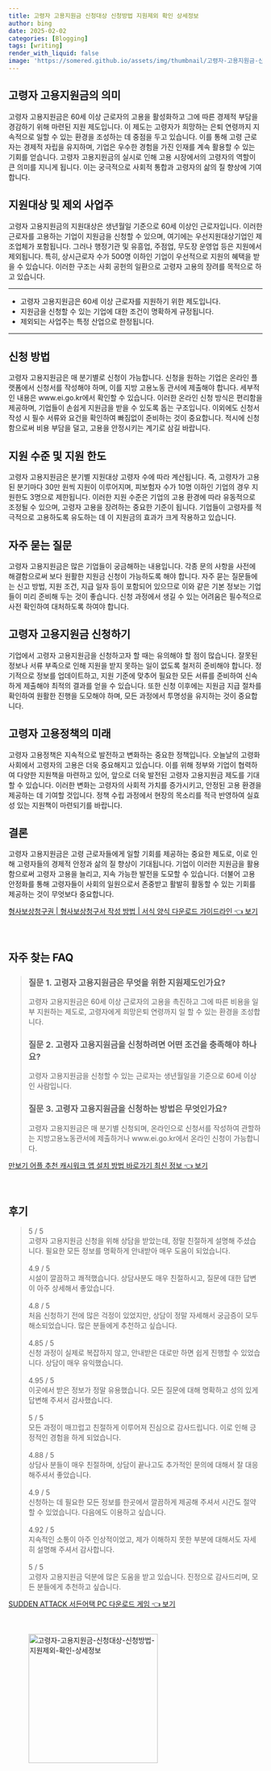 ```yaml
---
title: 고령자 고용지원금 신청대상 신청방법 지원제외 확인 상세정보
author: bing
date: 2025-02-02
categories: [Blogging]
tags: [writing]
render_with_liquid: false
image: 'https://somered.github.io/assets/img/thumbnail/고령자-고용지원금-신청대상-신청방법-지원제외-확인-상세정보.webp'
---
```



<h2 id='고령자_고용지원금_의_의미'>고령자 고용지원금의 의미</h2>

<p>고령자 고용지원금은 60세 이상 근로자의 고용을 활성화하고 그에 따른 경제적 부담을 경감하기 위해 마련된 지원 제도입니다. 이 제도는 고령자가 희망하는 은퇴 연령까지 지속적으로 일할 수 있는 환경을 조성하는 데 중점을 두고 있습니다. 이를 통해 고령 근로자는 경제적 자립을 유지하며, 기업은 우수한 경험을 가진 인재를 계속 활용할 수 있는 기회를 얻습니다. 고령자 고용지원금의 실시로 인해 고용 시장에서의 고령자의 역할이 큰 의미를 지니게 됩니다. 이는 궁극적으로 사회적 통합과 고령자의 삶의 질 향상에 기여합니다.</p>

<h2 id='지원대상과_제외_사업주'>지원대상 및 제외 사업주</h2>

<p>고령자 고용지원금의 지원대상은 생년월일 기준으로 60세 이상인 근로자입니다. 이러한 근로자를 고용하는 기업이 지원금을 신청할 수 있으며, 여기에는 우선지원대상기업인 제조업체가 포함됩니다. 그러나 행정기관 및 유흥업, 주점업, 무도장 운영업 등은 지원에서 제외됩니다. 특히, 상시근로자 수가 500명 이하인 기업이 우선적으로 지원의 혜택을 받을 수 있습니다. 이러한 구조는 사회 공헌의 일환으로 고령자 고용의 장려를 목적으로 하고 있습니다.</p>

<hr />

<ul>
    <li>고령자 고용지원금은 60세 이상 근로자를 지원하기 위한 제도입니다.</li>
    <li>지원금을 신청할 수 있는 기업에 대한 조건이 명확하게 규정됩니다.</li>
    <li>제외되는 사업주는 특정 산업으로 한정됩니다.</li>
</ul>

<hr />

<h2 id='신청방법'>신청 방법</h2>

<p>고령자 고용지원금은 매 분기별로 신청이 가능합니다. 신청을 원하는 기업은 온라인 플랫폼에서 신청서를 작성해야 하며, 이를 지방 고용노동 관서에 제출해야 합니다. 세부적인 내용은 www.ei.go.kr에서 확인할 수 있습니다. 이러한 온라인 신청 방식은 편리함을 제공하며, 기업들이 손쉽게 지원금을 받을 수 있도록 돕는 구조입니다. 이외에도 신청서 작성 시 필수 서류와 요건을 확인하여 빠짐없이 준비하는 것이 중요합니다. 적시에 신청함으로써 비용 부담을 덜고, 고용을 안정시키는 계기로 삼길 바랍니다.</p>

<h2 id='지원수준_및_지원한도'>지원 수준 및 지원 한도</h2>

<p>고령자 고용지원금은 분기별 지원대상 고령자 수에 따라 계산됩니다. 즉, 고령자가 고용된 분기마다 30만 원씩 지원이 이루어지며, 피보험자 수가 10명 이하인 기업의 경우 지원한도 3명으로 제한됩니다. 이러한 지원 수준은 기업의 고용 환경에 따라 유동적으로 조정될 수 있으며, 고령자 고용을 장려하는 중요한 기준이 됩니다. 기업들이 고령자를 적극적으로 고용하도록 유도하는 데 이 지원금의 효과가 크게 작용하고 있습니다.</p>

<h2 id='자주_묻는_질문'>자주 묻는 질문</h2>

<p>고령자 고용지원금은 많은 기업들이 궁금해하는 내용입니다. 각종 문의 사항을 사전에 해결함으로써 보다 원활한 지원금 신청이 가능하도록 해야 합니다. 자주 묻는 질문들에는 신고 방법, 지원 조건, 지급 일자 등이 포함되어 있으므로 이와 같은 기본 정보는 기업들이 미리 준비해 두는 것이 좋습니다. 신청 과정에서 생길 수 있는 어려움은 필수적으로 사전 확인하여 대처하도록 하여야 합니다.</p>

<h2 id='고령자_고용지원금_신청_하기'>고령자 고용지원금 신청하기</h2>

<p>기업에서 고령자 고용지원금을 신청하고자 할 때는 유의해야 할 점이 많습니다. 잘못된 정보나 서류 부족으로 인해 지원을 받지 못하는 일이 없도록 철저히 준비해야 합니다. 정기적으로 정보를 업데이트하고, 지원 기준에 맞추어 필요한 모든 서류를 준비하여 신속하게 제출해야 최적의 결과를 얻을 수 있습니다. 또한 신청 이후에는 지원금 지급 절차를 확인하여 원활한 진행을 도모해야 하며, 모든 과정에서 투명성을 유지하는 것이 중요합니다.</p>

<h2 id='고령자_고용정책의_미래'>고령자 고용정책의 미래</h2>

<p>고령자 고용정책은 지속적으로 발전하고 변화하는 중요한 정책입니다. 오늘날의 고령화 사회에서 고령자의 고용은 더욱 중요해지고 있습니다. 이를 위해 정부와 기업이 협력하여 다양한 지원책을 마련하고 있어, 앞으로 더욱 발전된 고령자 고용지원금 제도를 기대할 수 있습니다. 이러한 변화는 고령자의 사회적 가치를 증가시키고, 안정된 고용 환경을 제공하는 데 기여할 것입니다. 정책 수립 과정에서 현장의 목소리를 적극 반영하여 실효성 있는 지원책이 마련되기를 바랍니다.</p>

<h2 id='결론'>결론</h2>

<p>고령자 고용지원금은 고령 근로자들에게 일할 기회를 제공하는 중요한 제도로, 이로 인해 고령자들의 경제적 안정과 삶의 질 향상이 기대됩니다. 기업이 이러한 지원금을 활용함으로써 고령자 고용을 늘리고, 지속 가능한 발전을 도모할 수 있습니다. 더불어 고용 안정화를 통해 고령자들이 사회의 일원으로서 존중받고 활발히 활동할 수 있는 기회를 제공하는 것이 무엇보다 중요합니다.</p>


<p><a class="click-button" title="형사보상청구권 | 형사보상청구서 작성 방법 | 서식 양식 다운로드 가이드라인" href="https://somered.github.io/posts/%ED%98%95%EC%82%AC%EB%B3%B4%EC%83%81%EC%B2%AD%EA%B5%AC%EA%B6%8C-%ED%98%95%EC%82%AC%EB%B3%B4%EC%83%81%EC%B2%AD%EA%B5%AC%EC%84%9C-%EC%9E%91%EC%84%B1-%EB%B0%A9%EB%B2%95-%EC%84%9C%EC%8B%9D-%EC%96%91%EC%8B%9D-%EB%8B%A4%EC%9A%B4%EB%A1%9C%EB%93%9C-%EA%B0%80%EC%9D%B4%EB%93%9C%EB%9D%BC%EC%9D%B8/" rel="dofollow">형사보상청구권 | 형사보상청구서 작성 방법 | 서식 양식 다운로드 가이드라인 👈 보기</a></p><br>
<h2 id='자주_찾는_FAQ'>자주 찾는 FAQ</h2>
<div itemscope="" itemtype="https://schema.org/FAQPage"> 
<blockquote> 
<div itemscope="" itemprop="mainEntity" itemtype="https://schema.org/Question"> 
<h3 itemprop="name">질문 1. 고령자 고용지원금은 무엇을 위한 지원제도인가요?</h3> 
<div itemscope="" itemprop="acceptedAnswer" itemtype="https://schema.org/Answer"> 
<span itemprop="text"> 
<p>고령자 고용지원금은 60세 이상 근로자의 고용을 촉진하고 그에 따른 비용을 일부 지원하는 제도로, 고령자에게 희망은퇴 연령까지 일 할 수 있는 환경을 조성합니다.</p> 
</span> 
</div> 
</div> 

<div itemscope="" itemprop="mainEntity" itemtype="https://schema.org/Question"> 
<h3 itemprop="name">질문 2. 고령자 고용지원금을 신청하려면 어떤 조건을 충족해야 하나요?</h3> 
<div itemscope="" itemprop="acceptedAnswer" itemtype="https://schema.org/Answer"> 
<span itemprop="text"> 
<p>고령자 고용지원금을 신청할 수 있는 근로자는 생년월일을 기준으로 60세 이상인 사람입니다.</p> 
</span> 
</div> 
</div> 

<div itemscope="" itemprop="mainEntity" itemtype="https://schema.org/Question"> 
<h3 itemprop="name">질문 3. 고령자 고용지원금을 신청하는 방법은 무엇인가요?</h3> 
<div itemscope="" itemprop="acceptedAnswer" itemtype="https://schema.org/Answer"> 
<span itemprop="text"> 
<p>고령자 고용지원금은 매 분기별 신청되며, 온라인으로 신청서를 작성하여 관할하는 지방고용노동관서에 제출하거나 www.ei.go.kr에서 온라인 신청이 가능합니다.</p> 
</span> 
</div> 
</div> 

</blockquote> 
</div>
<p><a class="click-button" title="만보기 어플 추천 캐시워크 앱 설치 방법 바로가기 최신 정보" href="https://somered.github.io/posts/%EB%A7%8C%EB%B3%B4%EA%B8%B0-%EC%96%B4%ED%94%8C-%EC%B6%94%EC%B2%9C-%EC%BA%90%EC%8B%9C%EC%9B%8C%ED%81%AC-%EC%95%B1-%EC%84%A4%EC%B9%98-%EB%B0%A9%EB%B2%95-%EB%B0%94%EB%A1%9C%EA%B0%80%EA%B8%B0-%EC%B5%9C%EC%8B%A0-%EC%A0%95%EB%B3%B4/" rel="dofollow">만보기 어플 추천 캐시워크 앱 설치 방법 바로가기 최신 정보 👈 보기</a></p><br>
<h2 id='후기'>후기</h2>
<div itemscope itemtype="https://schema.org/Product">
  <blockquote>
  <div itemprop="review" itemscope itemtype="https://schema.org/Review">
      <div itemprop="reviewRating" itemscope itemtype="https://schema.org/Rating"> <span itemprop="ratingValue">5</span> / <span itemprop="bestRating">5</span> </div>
      <span itemprop="reviewBody">고령자 고용지원금 신청을 위해 상담을 받았는데, 정말 친절하게 설명해 주셨습니다. 필요한 모든 정보를 명확하게 안내받아 매우 도움이 되었습니다.</span>
  </div>
  <br>
  <div itemprop="review" itemscope itemtype="https://schema.org/Review">
      <div itemprop="reviewRating" itemscope itemtype="https://schema.org/Rating"> <span itemprop="ratingValue">4.9</span> / <span itemprop="bestRating">5</span> </div>
      <span itemprop="reviewBody">시설이 깔끔하고 쾌적했습니다. 상담사분도 매우 친절하시고, 질문에 대한 답변이 아주 상세해서 좋았습니다.</span>
  </div>
  <br>
  <div itemprop="review" itemscope itemtype="https://schema.org/Review">
      <div itemprop="reviewRating" itemscope itemtype="https://schema.org/Rating"> <span itemprop="ratingValue">4.8</span> / <span itemprop="bestRating">5</span> </div>
      <span itemprop="reviewBody">처음 신청하기 전에 많은 걱정이 있었지만, 상담이 정말 자세해서 궁금증이 모두 해소되었습니다. 많은 분들에게 추천하고 싶습니다.</span>
  </div>
  <br>
  <div itemprop="review" itemscope itemtype="https://schema.org/Review">
      <div itemprop="reviewRating" itemscope itemtype="https://schema.org/Rating"> <span itemprop="ratingValue">4.85</span> / <span itemprop="bestRating">5</span> </div>
      <span itemprop="reviewBody">신청 과정이 실제로 복잡하지 않고, 안내받은 대로만 하면 쉽게 진행할 수 있었습니다. 상담이 매우 유익했습니다.</span>
  </div>
  <br>
  <div itemprop="review" itemscope itemtype="https://schema.org/Review">
      <div itemprop="reviewRating" itemscope itemtype="https://schema.org/Rating"> <span itemprop="ratingValue">4.95</span> / <span itemprop="bestRating">5</span> </div>
      <span itemprop="reviewBody">이곳에서 받은 정보가 정말 유용했습니다. 모든 질문에 대해 명확하고 성의 있게 답변해 주셔서 감사했습니다.</span>
  </div>
  <br>
  <div itemprop="review" itemscope itemtype="https://schema.org/Review">
      <div itemprop="reviewRating" itemscope itemtype="https://schema.org/Rating"> <span itemprop="ratingValue">5</span> / <span itemprop="bestRating">5</span> </div>
      <span itemprop="reviewBody">모든 과정이 매끄럽고 친절하게 이루어져 진심으로 감사드립니다. 이로 인해 긍정적인 경험을 하게 되었습니다.</span>
  </div>
  <br>
  <div itemprop="review" itemscope itemtype="https://schema.org/Review">
      <div itemprop="reviewRating" itemscope itemtype="https://schema.org/Rating"> <span itemprop="ratingValue">4.88</span> / <span itemprop="bestRating">5</span> </div>
      <span itemprop="reviewBody">상담사 분들이 매우 친절하며, 상담이 끝나고도 추가적인 문의에 대해서 잘 대응해주셔서 좋았습니다.</span>
  </div>
  <br>
  <div itemprop="review" itemscope itemtype="https://schema.org/Review">
      <div itemprop="reviewRating" itemscope itemtype="https://schema.org/Rating"> <span itemprop="ratingValue">4.9</span> / <span itemprop="bestRating">5</span> </div>
      <span itemprop="reviewBody">신청하는 데 필요한 모든 정보를 한곳에서 깔끔하게 제공해 주셔서 시간도 절약할 수 있었습니다. 다음에도 이용하고 싶습니다.</span>
  </div>
  <br>
  <div itemprop="review" itemscope itemtype="https://schema.org/Review">
      <div itemprop="reviewRating" itemscope itemtype="https://schema.org/Rating"> <span itemprop="ratingValue">4.92</span> / <span itemprop="bestRating">5</span> </div>
      <span itemprop="reviewBody">지속적인 소통이 아주 인상적이었고, 제가 이해하지 못한 부분에 대해서도 자세히 설명해 주셔서 감사합니다.</span>
  </div>
  <br>
  <div itemprop="review" itemscope itemtype="https://schema.org/Review">
      <div itemprop="reviewRating" itemscope itemtype="https://schema.org/Rating"> <span itemprop="ratingValue">5</span> / <span itemprop="bestRating">5</span> </div>
      <span itemprop="reviewBody">고령자 고용지원금 덕분에 많은 도움을 받고 있습니다. 진정으로 감사드리며, 모든 분들에게 추천하고 싶습니다.</span>
  </div>
  </blockquote>
</div>
<p><a class="click-button" title="SUDDEN ATTACK 서든어택 PC 다운로드 게임" href="https://somered.github.io/posts/SUDDEN-ATTACK-%EC%84%9C%EB%93%A0%EC%96%B4%ED%83%9D-PC-%EB%8B%A4%EC%9A%B4%EB%A1%9C%EB%93%9C-%EA%B2%8C%EC%9E%84/" rel="dofollow">SUDDEN ATTACK 서든어택 PC 다운로드 게임 👈 보기</a></p><br>
<figure class="image"><img src="https://somered.github.io/assets/img/thumbnail/고령자-고용지원금-신청대상-신청방법-지원제외-확인-상세정보.webp" alt="고령자-고용지원금-신청대상-신청방법-지원제외-확인-상세정보" width="256" height="256"></figure>